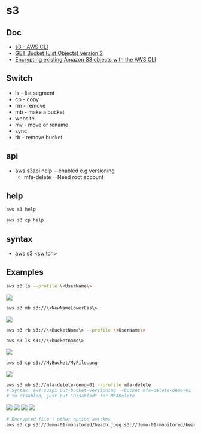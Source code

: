 # s3

## Doc
* [s3 - AWS CLI](https://docs.aws.amazon.com/cli/latest/reference/s3/)
* [GET Bucket (List Objects) version 2](https://docs.aws.amazon.com/AmazonS3/latest/API/archive-v2-RESTBucketGET.html)
* [Encrypting existing Amazon S3 objects with the AWS CLI](https://aws.amazon.com/blogs/storage/encrypting-existing-amazon-s3-objects-with-the-aws-cli/)

## Switch
* ls - list segment
* cp - copy
* rm - remove
* mb - make a bucket
* website
* mv - move or rename
* sync
* rb - remove bucket

## api
*  aws s3api help --enabled e.g versioning
    * mfa-delete --Need root account

## help
````bash
aws s3 help
````

````bash
aws s3 cp help
````

## syntax
* aws s3 \<switch\>

## Examples
```bash
aws s3 ls --profile \<UserName\>
````
[<img src="https://i.imgur.com/bO4t6JX.png">](https://i.imgur.com/bO4t6JX.png)

````bash
aws s3 mb s3://\<NewNameLowerCas\>
````
[<img src="https://i.imgur.com/vg02p0R.png">](https://i.imgur.com/vg02p0R.png)

````bash
aws s3 rb s3://\<BucketName\> --profile \<UserName\>
````

````bash
aws s3 ls s3://\<bucketname\>
````
[<img src="https://i.imgur.com/W5Mg1Dm.png">](https://i.imgur.com/W5Mg1Dm.png)

````bash
aws s3 cp s3://MyBucket/MyFile.png
````
[<img src="https://i.imgur.com/e5aXNMD.png">](https://i.imgur.com/e5aXNMD.png)

````bash
aws s3 mb s3://mfa-delete-demo-01 --profile mfa-delete
# Syntax: aws s3api put-bucket-versioning --bucket mfa-delete-demo-01 --versioning-configuration Status=Enabled,MFADelete=Enabled --mfa "arn:.. mfa-codeFromYourDevice " --profile mfa-delete
# to disabled, just put "Disabled" for MFADelete
````
[<img src="https://i.imgur.com/vmz2AVA.png">](https://i.imgur.com/vmz2AVA.png)
[<img src="https://i.imgur.com/BUXJVQ4.png">](https://i.imgur.com/BUXJVQ4.png)
[<img src="https://i.imgur.com/mirP8Jp.png">](https://i.imgur.com/mirP8Jp.png)
[<img src="https://i.imgur.com/5Yky46S.png">](https://i.imgur.com/5Yky46S.png)

````bash
# Encrypted file | other option aws:kms
aws s3 cp s3://demo-01-monitored/beach.jpeg s3://demo-01-monitored/beach.jped --sse AES256
````
